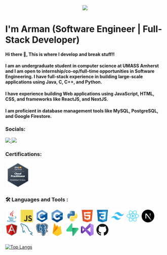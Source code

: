 <div id="header" align="center"><img src="https://media.giphy.com/media/jdPMeyv9rn0hZHh8n9/giphy.gif" width="200"/></div>

# I'm Arman (Software Engineer | Full-Stack Developer)


####  Hi there 👋, This is where I develop and break stuff!! 
#### I am an undergraduate student in computer science at UMASS Amherst and I am open to internship/co-op/full-time opportunities in Software Engineering. I have full-stack experience in building large-scale applications using Java, C, C++, and Python.
#### I have experience building Web applications using JavaScript, HTML, CSS, and frameworks like ReactJS, and NextJS.
#### I am proficient in database management tools like MySQL, PostgreSQL, and Google Firestore.

### Socials: 
<a href="https://www.linkedin.com/in/armanagarwal/"> 
<img src="https://img.shields.io/badge/LinkedIn-0A66C2.svg?style=for-the-badge&logo=LinkedIn&logoColor=white"/>
</a>  
<a href="https://arman-agarwal.github.io">    
  <img src="https://img.shields.io/badge/Portfolio%20-20B2AA?style=for-the-badge"/>
</a>

<br/>

### Certifications: 
<a href="https://www.credly.com/badges/025047a3-3b86-4ee8-851f-b7f29d56d1b7/public_url">
    <img src="https://github.com/arman-agarwal/arman-agarwal/blob/main/aws-certified-cloud-practitioner_arman.png" alt="AWS Certified Cloud Practitioner" width="80">
</a>


### :hammer_and_wrench: Languages and Tools :  
<div>
  <img src="https://github.com/devicons/devicon/blob/master/icons/java/java-original.svg" title="Java" alt="Java" width="40" height="40"/>&nbsp;
  <img src="https://github.com/devicons/devicon/blob/master/icons/javascript/javascript-original.svg" title="JavaScript" alt="JavaScript" width="40" height="40"/>&nbsp;
  <img src="https://github.com/devicons/devicon/blob/master/icons/c/c-original.svg" title="C" alt="C" width="40" height="40"/>&nbsp;
  <img src="https://github.com/devicons/devicon/blob/master/icons/cplusplus/cplusplus-original.svg" title="C++" alt="C++" width="40" height="40"/>&nbsp;
  <img src="https://github.com/devicons/devicon/blob/master/icons/python/python-original.svg" titlepythonJava" alt="python" width="40" height="40"/>&nbsp;
  <img src="https://github.com/devicons/devicon/blob/master/icons/html5/html5-original.svg" title="html5" alt="html5" width="40" height="40"/>&nbsp;
  <img src="https://github.com/devicons/devicon/blob/master/icons/css3/css3-original.svg" title="css3" alt="css3" width="40" height="40"/>&nbsp;
  <img src="https://github.com/devicons/devicon/blob/master/icons/tailwindcss/tailwindcss-original.svg" title="tailwind" alt="tailwind" width="40" height="40"/>&nbsp;
  <img src="https://github.com/devicons/devicon/blob/master/icons/react/react-original.svg" title="react" alt="react" width="40" height="40"/>&nbsp;
  <img src="https://github.com/devicons/devicon/blob/master/icons/nextjs/nextjs-original.svg" title="Next.js" alt="next.js" width="40" height="40"/>&nbsp;
   <img src="https://github.com/devicons/devicon/blob/master/icons/angularjs/angularjs-original.svg" title="angular js" alt="angular js" width="40" height="40"/>&nbsp;
  <img src="https://github.com/devicons/devicon/blob/master/icons/mysql/mysql-original.svg" title="MySQL" alt="MySQL" width="40" height="40"/>&nbsp;
  <img src="https://github.com/devicons/devicon/blob/master/icons/postgresql/postgresql-original.svg" title="Java" alt="Java" width="40" height="40"/>&nbsp;
  <img src="https://github.com/devicons/devicon/blob/master/icons/firebase/firebase-original.svg" title="Firebase" alt="Firebase" width="40" height="40"/>&nbsp;
  <img src="https://github.com/devicons/devicon/blob/master/icons/supabase/supabase-original.svg" title="Supabase" alt="Supabase" width="40" height="40"/>&nbsp;
  <img src="https://github.com/devicons/devicon/blob/master/icons/visualstudio/visualstudio-original.svg" title="Visual Studio" alt="Visual Studio" width="40" height="40"/>&nbsp;
  <img src="https://github.com/devicons/devicon/blob/master/icons/github/github-original.svg" title="Github" alt="Github" width="40" height="40"/>&nbsp;
  
</div>

### 
[![Top Langs](https://github-readme-stats.vercel.app/api/top-langs/?username=arman-agarwal&layout=compact)](https://github.com/arman-agarwal/github-readme-stats)

<!--[![GitHub Streak](https://streak-stats.demolab.com?user=arman-agarwal)](https://git.io/streak-stats)-->
<!--![Arman's GitHub stats](https://github-readme-stats.vercel.app/api?username=arman-agarwal&show_icons=true&theme=transparent)-->
